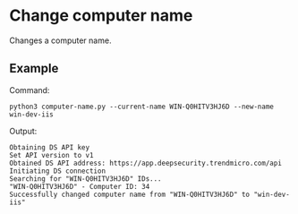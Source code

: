 # Change computer name

Changes a computer name.

## Example

Command:

```
python3 computer-name.py --current-name WIN-Q0HITV3HJ6D --new-name win-dev-iis
```

Output:

```
Obtaining DS API key
Set API version to v1
Obtained DS API address: https://app.deepsecurity.trendmicro.com/api
Initiating DS connection
Searching for "WIN-Q0HITV3HJ6D" IDs...
"WIN-Q0HITV3HJ6D" - Computer ID: 34
Successfully changed computer name from "WIN-Q0HITV3HJ6D" to "win-dev-iis"
```